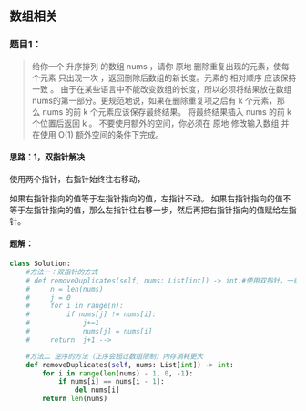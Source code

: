 ## 数组相关
### 题目1：
> 给你一个 升序排列 的数组 nums ，请你 原地 删除重复出现的元素，使每个元素 只出现一次 ，返回删除后数组的新长度。元素的 相对顺序 应该保持 一致 。
由于在某些语言中不能改变数组的长度，所以必须将结果放在数组nums的第一部分。更规范地说，如果在删除重复项之后有 k 个元素，那么 nums 的前 k 个元素应该保存最终结果。
将最终结果插入 nums 的前 k 个位置后返回 k 。
不要使用额外的空间，你必须在 原地 修改输入数组 并在使用 O(1) 额外空间的条件下完成。

#### 思路：1，双指针解决
使用两个指针，右指针始终往右移动，

如果右指针指向的值等于左指针指向的值，左指针不动。
如果右指针指向的值不等于左指针指向的值，那么左指针往右移一步，然后再把右指针指向的值赋给左指针。


#### 题解：
``` python 
class Solution:
    #方法一：双指针的方式
    # def removeDuplicates(self, nums: List[int]) -> int:#使用双指针，一前一后，left和right
    #     n = len(nums)
    #     j = 0
    #     for i in range(n):
    #         if nums[j] != nums[i]:
    #             j+=1
    #             nums[j] = nums[i]
    #     return  j+1 -->

    #方法二 逆序的方法（正序会超过数组限制）内存消耗更大
    def removeDuplicates(self, nums: List[int]) -> int:
        for i in range(len(nums) - 1, 0, -1):
            if nums[i] == nums[i - 1]:
                del nums[i]
        return len(nums)

```
